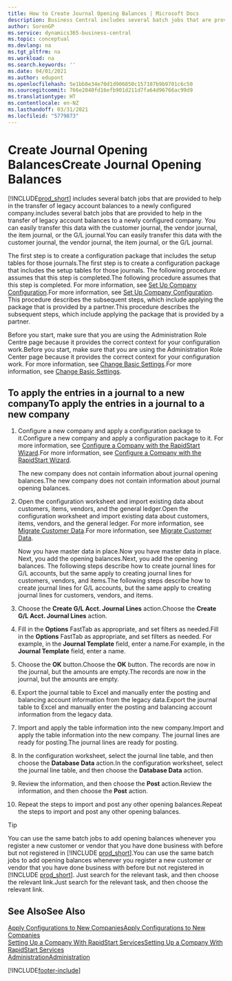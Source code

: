 ```yaml
---
title: How to Create Journal Opening Balances | Microsoft Docs
description: Business Central includes several batch jobs that are provided to help in the transfer of legacy account balances to a newly configured company. You can easily transfer this data with journals postings.
author: SorenGP
ms.service: dynamics365-business-central
ms.topic: conceptual
ms.devlang: na
ms.tgt_pltfrm: na
ms.workload: na
ms.search.keywords: ''
ms.date: 04/01/2021
ms.author: edupont
ms.openlocfilehash: 5e1bb8e34e70d1d906850c157107b9b9701c6c50
ms.sourcegitcommit: 766e2840fd16efb901d211d7fa64d96766ac99d9
ms.translationtype: HT
ms.contentlocale: en-NZ
ms.lasthandoff: 03/31/2021
ms.locfileid: "5779873"
---
```

# <a name="create-journal-opening-balances"></a><span data-ttu-id="5f6bd-104">Create Journal Opening Balances</span><span class="sxs-lookup"><span data-stu-id="5f6bd-104">Create Journal Opening Balances</span></span>

[!INCLUDE[prod_short](includes/prod_short.md)] <span data-ttu-id="5f6bd-105">includes several batch jobs that are provided to help in the transfer of legacy account balances to a newly configured company.</span><span class="sxs-lookup"><span data-stu-id="5f6bd-105">includes several batch jobs that are provided to help in the transfer of legacy account balances to a newly configured company.</span></span> <span data-ttu-id="5f6bd-106">You can easily transfer this data with the customer journal, the vendor journal, the item journal, or the G/L journal.</span><span class="sxs-lookup"><span data-stu-id="5f6bd-106">You can easily transfer this data with the customer journal, the vendor journal, the item journal, or the G/L journal.</span></span>

<span data-ttu-id="5f6bd-107">The first step is to create a configuration package that includes the setup tables for those journals.</span><span class="sxs-lookup"><span data-stu-id="5f6bd-107">The first step is to create a configuration package that includes the setup tables for those journals.</span></span> <span data-ttu-id="5f6bd-108">The following procedure assumes that this step is completed.</span><span class="sxs-lookup"><span data-stu-id="5f6bd-108">The following procedure assumes that this step is completed.</span></span> <span data-ttu-id="5f6bd-109">For more information, see [Set Up Company Configuration](admin-set-up-company-configuration.md).</span><span class="sxs-lookup"><span data-stu-id="5f6bd-109">For more information, see [Set Up Company Configuration](admin-set-up-company-configuration.md).</span></span> <span data-ttu-id="5f6bd-110">This procedure describes the subsequent steps, which include applying the package that is provided by a partner.</span><span class="sxs-lookup"><span data-stu-id="5f6bd-110">This procedure describes the subsequent steps, which include applying the package that is provided by a partner.</span></span>  

<span data-ttu-id="5f6bd-111">Before you start, make sure that you are using the Administration Role Centre page because it provides the correct context for your configuration work.</span><span class="sxs-lookup"><span data-stu-id="5f6bd-111">Before you start, make sure that you are using the Administration Role Center page because it provides the correct context for your configuration work.</span></span> <span data-ttu-id="5f6bd-112">For more information, see [Change Basic Settings](ui-change-basic-settings.md).</span><span class="sxs-lookup"><span data-stu-id="5f6bd-112">For more information, see [Change Basic Settings](ui-change-basic-settings.md).</span></span>

## <a name="to-apply-the-entries-in-a-journal-to-a-new-company"></a><span data-ttu-id="5f6bd-113">To apply the entries in a journal to a new company</span><span class="sxs-lookup"><span data-stu-id="5f6bd-113">To apply the entries in a journal to a new company</span></span>

1. <span data-ttu-id="5f6bd-114">Configure a new company and apply a configuration package to it.</span><span class="sxs-lookup"><span data-stu-id="5f6bd-114">Configure a new company and apply a configuration package to it.</span></span> <span data-ttu-id="5f6bd-115">For more information, see [Configure a Company with the RapidStart Wizard](admin-how-to-configure-a-company-with-the-rapidstart-wizard.md).</span><span class="sxs-lookup"><span data-stu-id="5f6bd-115">For more information, see [Configure a Company with the RapidStart Wizard](admin-how-to-configure-a-company-with-the-rapidstart-wizard.md).</span></span>  

    <span data-ttu-id="5f6bd-116">The new company does not contain information about journal opening balances.</span><span class="sxs-lookup"><span data-stu-id="5f6bd-116">The new company does not contain information about journal opening balances.</span></span>  

2. <span data-ttu-id="5f6bd-117">Open the configuration worksheet and import existing data about customers, items, vendors, and the general ledger.</span><span class="sxs-lookup"><span data-stu-id="5f6bd-117">Open the configuration worksheet and import existing data about customers, items, vendors, and the general ledger.</span></span> <span data-ttu-id="5f6bd-118">For more information, see [Migrate Customer Data](admin-migrate-customer-data.md).</span><span class="sxs-lookup"><span data-stu-id="5f6bd-118">For more information, see [Migrate Customer Data](admin-migrate-customer-data.md).</span></span>  

    <span data-ttu-id="5f6bd-119">Now you have master data in place.</span><span class="sxs-lookup"><span data-stu-id="5f6bd-119">Now you have master data in place.</span></span> <span data-ttu-id="5f6bd-120">Next, you add the opening balances.</span><span class="sxs-lookup"><span data-stu-id="5f6bd-120">Next, you add the opening balances.</span></span> <span data-ttu-id="5f6bd-121">The following steps describe how to create journal lines for G/L accounts, but the same apply to creating journal lines for customers, vendors, and items.</span><span class="sxs-lookup"><span data-stu-id="5f6bd-121">The following steps describe how to create journal lines for G/L accounts, but the same apply to creating journal lines for customers, vendors, and items.</span></span>  
3. <span data-ttu-id="5f6bd-122">Choose the **Create G/L Acct. Journal Lines** action.</span><span class="sxs-lookup"><span data-stu-id="5f6bd-122">Choose the **Create G/L Acct. Journal Lines** action.</span></span>  
4. <span data-ttu-id="5f6bd-123">Fill in the **Options** FastTab as appropriate, and set filters as needed.</span><span class="sxs-lookup"><span data-stu-id="5f6bd-123">Fill in the **Options** FastTab as appropriate, and set filters as needed.</span></span> <span data-ttu-id="5f6bd-124">For example, in the **Journal Template** field, enter a name.</span><span class="sxs-lookup"><span data-stu-id="5f6bd-124">For example, in the **Journal Template** field, enter a name.</span></span>  
5. <span data-ttu-id="5f6bd-125">Choose the **OK** button.</span><span class="sxs-lookup"><span data-stu-id="5f6bd-125">Choose the **OK** button.</span></span> <span data-ttu-id="5f6bd-126">The records are now in the journal, but the amounts are empty.</span><span class="sxs-lookup"><span data-stu-id="5f6bd-126">The records are now in the journal, but the amounts are empty.</span></span>  
6. <span data-ttu-id="5f6bd-127">Export the journal table to Excel and manually enter the posting and balancing account information from the legacy data.</span><span class="sxs-lookup"><span data-stu-id="5f6bd-127">Export the journal table to Excel and manually enter the posting and balancing account information from the legacy data.</span></span>
7. <span data-ttu-id="5f6bd-128">Import and apply the table information into the new company.</span><span class="sxs-lookup"><span data-stu-id="5f6bd-128">Import and apply the table information into the new company.</span></span> <span data-ttu-id="5f6bd-129">The journal lines are ready for posting.</span><span class="sxs-lookup"><span data-stu-id="5f6bd-129">The journal lines are ready for posting.</span></span>  
8. <span data-ttu-id="5f6bd-130">In the configuration worksheet, select the journal line table, and then choose the **Database Data** action.</span><span class="sxs-lookup"><span data-stu-id="5f6bd-130">In the configuration worksheet, select the journal line table, and then choose the **Database Data** action.</span></span>  
9. <span data-ttu-id="5f6bd-131">Review the information, and then choose the **Post** action.</span><span class="sxs-lookup"><span data-stu-id="5f6bd-131">Review the information, and then choose the **Post** action.</span></span>  
10. <span data-ttu-id="5f6bd-132">Repeat the steps to import and post any other opening balances.</span><span class="sxs-lookup"><span data-stu-id="5f6bd-132">Repeat the steps to import and post any other opening balances.</span></span>  

> [!TIP]
> <span data-ttu-id="5f6bd-133">You can use the same batch jobs to add opening balances whenever you register a new customer or vendor that you have done business with before but not registered in [!INCLUDE [prod_short](includes/prod_short.md)].</span><span class="sxs-lookup"><span data-stu-id="5f6bd-133">You can use the same batch jobs to add opening balances whenever you register a new customer or vendor that you have done business with before but not registered in [!INCLUDE [prod_short](includes/prod_short.md)].</span></span> <span data-ttu-id="5f6bd-134">Just search for the relevant task, and then choose the relevant link.</span><span class="sxs-lookup"><span data-stu-id="5f6bd-134">Just search for the relevant task, and then choose the relevant link.</span></span>

## <a name="see-also"></a><span data-ttu-id="5f6bd-135">See Also</span><span class="sxs-lookup"><span data-stu-id="5f6bd-135">See Also</span></span>

[<span data-ttu-id="5f6bd-136">Apply Configurations to New Companies</span><span class="sxs-lookup"><span data-stu-id="5f6bd-136">Apply Configurations to New Companies</span></span>](admin-apply-configuration-to-new-companies.md)  
[<span data-ttu-id="5f6bd-137">Setting Up a Company With RapidStart Services</span><span class="sxs-lookup"><span data-stu-id="5f6bd-137">Setting Up a Company With RapidStart Services</span></span>](admin-set-up-a-company-with-rapidstart.md)  
[<span data-ttu-id="5f6bd-138">Administration</span><span class="sxs-lookup"><span data-stu-id="5f6bd-138">Administration</span></span>](admin-setup-and-administration.md)  


[!INCLUDE[footer-include](includes/footer-banner.md)]